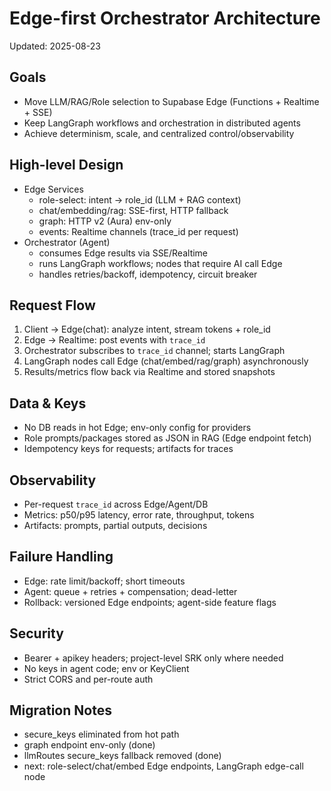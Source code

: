 # Edge-first Orchestrator Architecture

Updated: 2025-08-23

## Goals
- Move LLM/RAG/Role selection to Supabase Edge (Functions + Realtime + SSE)
- Keep LangGraph workflows and orchestration in distributed agents
- Achieve determinism, scale, and centralized control/observability

## High-level Design
- Edge Services
  - role-select: intent → role_id (LLM + RAG context)
  - chat/embedding/rag: SSE-first, HTTP fallback
  - graph: HTTP v2 (Aura) env-only
  - events: Realtime channels (trace_id per request)
- Orchestrator (Agent)
  - consumes Edge results via SSE/Realtime
  - runs LangGraph workflows; nodes that require AI call Edge
  - handles retries/backoff, idempotency, circuit breaker

## Request Flow
1) Client → Edge(chat): analyze intent, stream tokens + role_id
2) Edge → Realtime: post events with `trace_id`
3) Orchestrator subscribes to `trace_id` channel; starts LangGraph
4) LangGraph nodes call Edge (chat/embed/rag/graph) asynchronously
5) Results/metrics flow back via Realtime and stored snapshots

## Data & Keys
- No DB reads in hot Edge; env-only config for providers
- Role prompts/packages stored as JSON in RAG (Edge endpoint fetch)
- Idempotency keys for requests; artifacts for traces

## Observability
- Per-request `trace_id` across Edge/Agent/DB
- Metrics: p50/p95 latency, error rate, throughput, tokens
- Artifacts: prompts, partial outputs, decisions

## Failure Handling
- Edge: rate limit/backoff; short timeouts
- Agent: queue + retries + compensation; dead-letter
- Rollback: versioned Edge endpoints; agent-side feature flags

## Security
- Bearer + apikey headers; project-level SRK only where needed
- No keys in agent code; env or KeyClient
- Strict CORS and per-route auth

## Migration Notes
- secure_keys eliminated from hot path
- graph endpoint env-only (done)
- llmRoutes secure_keys fallback removed (done)
- next: role-select/chat/embed Edge endpoints, LangGraph edge-call node
